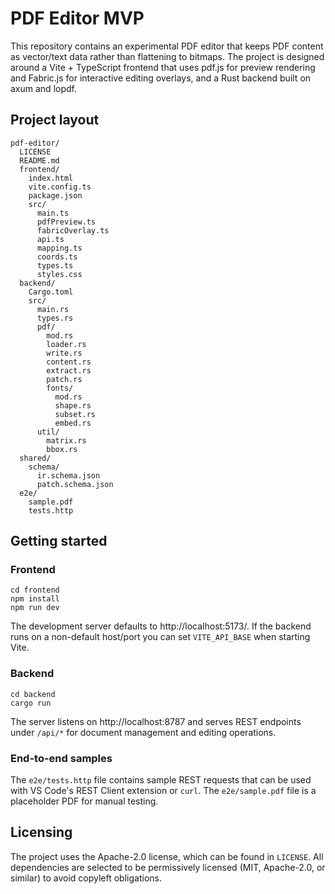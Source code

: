 # PDF Editor MVP

This repository contains an experimental PDF editor that keeps PDF content as vector/text data rather than flattening to bitmaps. The project is designed around a Vite + TypeScript frontend that uses pdf.js for preview rendering and Fabric.js for interactive editing overlays, and a Rust backend built on axum and lopdf.

## Project layout

```
pdf-editor/
  LICENSE
  README.md
  frontend/
    index.html
    vite.config.ts
    package.json
    src/
      main.ts
      pdfPreview.ts
      fabricOverlay.ts
      api.ts
      mapping.ts
      coords.ts
      types.ts
      styles.css
  backend/
    Cargo.toml
    src/
      main.rs
      types.rs
      pdf/
        mod.rs
        loader.rs
        write.rs
        content.rs
        extract.rs
        patch.rs
        fonts/
          mod.rs
          shape.rs
          subset.rs
          embed.rs
      util/
        matrix.rs
        bbox.rs
  shared/
    schema/
      ir.schema.json
      patch.schema.json
  e2e/
    sample.pdf
    tests.http
```

## Getting started

### Frontend

```
cd frontend
npm install
npm run dev
```

The development server defaults to http://localhost:5173/. If the backend runs on a non-default host/port you can set `VITE_API_BASE` when starting Vite.

### Backend

```
cd backend
cargo run
```

The server listens on http://localhost:8787 and serves REST endpoints under `/api/*` for document management and editing operations.

### End-to-end samples

The `e2e/tests.http` file contains sample REST requests that can be used with VS Code's REST Client extension or `curl`. The `e2e/sample.pdf` file is a placeholder PDF for manual testing.

## Licensing

The project uses the Apache-2.0 license, which can be found in `LICENSE`. All dependencies are selected to be permissively licensed (MIT, Apache-2.0, or similar) to avoid copyleft obligations.
